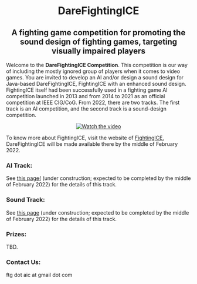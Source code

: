 # <div align="center" ><b>DareFightingICE </b></div>
## <div align="center"><b>A fighting game competition for promoting the sound design of fighting games, targeting visually impaired players</b></div>

Welcome to the <b>DareFightingICE Competition</b>. This competition is our way of including the mostly ignored group of players when it comes to video games. You are invited to develop an AI and/or design a sound design for Java-based DareFightingICE, FightingICE with an enhanced sound design. FightingICE itself had been successfully used in a fighting game AI competition launched in 2013 and from 2014 to 2021 as an official competition at IEEE CIG/CoG. From 2022, there are two tracks. The first track is an AI competition, and the second track is a sound-design competition.
<div align="center">

[![Watch the video](https://img.youtube.com/vi/zuhCG6V5Q5A/0.jpg)](https://www.youtube.com/watch?v=zuhCG6V5Q5A)

</div>

To know more about FightingICE, visit the website of <a href="https://www.ice.ci.ritsumei.ac.jp/~ftgaic/index.htm" target="_blank">FightingICE.</a> DareFightingICE will be made available there by the middle of February 2022.
<br>

### <b>AI Track:</b>
See <a href="https://tinyurl.com/DareFightingICE/AI" target="_blank">this page(</a> (under construction; expected to be completed by the middle of February 2022) for the details of this track.<br>

### <b>Sound Track:</b>
See <a href="https://tinyurl.com/DareFightingICE/Sound" target="_blank">this page</a> (under construction; expected to be completed by the middle of February 2022) for the details of this track.<br>

### <b>Prizes:</b>
TBD.

### <b>Contact Us:</b>
ftg dot aic at gmail dot com 

